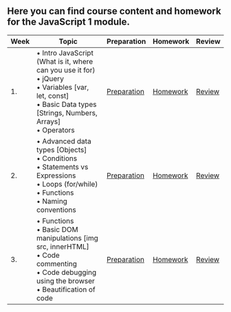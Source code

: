 ## Here you can find course content and homework for the JavaScript 1 module.

| Week | Topic | Preparation | Homework | Review |
| ---- | --------------------------------------------------------------------------------------------------------------------------------------------------------------------------------------------- | -------------------------------------------------------------------------------------------------------------------- | --------------------------------------- |------------------------------------------------------------------------ |
|1.|• Intro JavaScript (What is it, where can you use it for)<br>• jQuery<br>• Variables [var, let, const]<br>• Basic Data types [Strings, Numbers, Arrays]<br>• Operators|[Preparation](/JavaScript1/Week1/preparation.md)|[Homework](/JavaScript1/Week1/homework.md)|[Review](/JavaScript1/Week1/review.md)|
|2.|• Advanced data types [Objects] <br>• Conditions <br>• Statements vs Expressions<br> • Loops (for/while)<br>• Functions <br>• Naming conventions|[Preparation](/JavaScript1/Week2/readme.md)|[Homework](/JavaScript1/Week2/homework.md)|[Review](/JavaScript1/Week2/review.md)|
|3.|• Functions <br>• Basic DOM manipulations [img src, innerHTML] <br>• Code commenting <br>• Code debugging using the browser <br>• Beautification of code | [Preparation](/JavaScript1/Week3/readme.md)|[Homework](/JavaScript1/Week3/homework.md)|[Review](/JavaScript1/Week3/review.md)